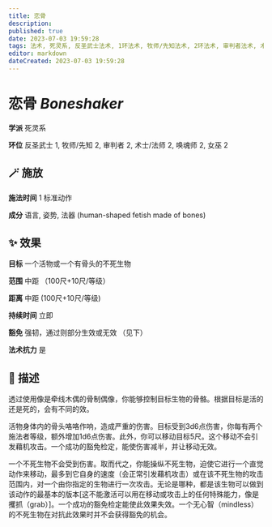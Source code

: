 ```yaml
---
title: 恋骨
description: 
published: true
date: 2023-07-03 19:59:28
tags: 法术, 死灵系, 反圣武士法术, 1环法术, 牧师/先知法术, 2环法术, 审判者法术, 术士/法师法术, 唤魂师法术, 女巫法术
editor: markdown
dateCreated: 2023-07-03 19:59:28
---
```


# **恋骨** *Boneshaker*

**学派** 死灵系 

**环位** 反圣武士 1, 牧师/先知 2, 审判者 2, 术士/法师 2, 唤魂师 2, 女巫 2

## 🪄 施放

**施法时间** 1 标准动作

**成分** 语言, 姿势, 法器 (human-shaped fetish made of bones)

## ✨ 效果 

**目标** 一个活物或一个有骨头的不死生物 

**范围** 中距 （100尺+10尺/等级）

**距离** 中距 (100尺+10尺/等级)  

**持续时间** 立即 

**豁免** 强韧，通过则部分生效或无效 （见下）

**法术抗力** 是

## 📖 描述

透过使用像是牵线木偶的骨制偶像，你能够控制目标生物的骨骼。根据目标是活的还是死的，会有不同的效。

活物身体内的骨头咯咯作响，造成严重的伤害。目标受到3d6点伤害，你每有两个施法者等级，额外增加1d6点伤害。此外，你可以移动目标5尺。这个移动不会引发藉机攻击。一个成功的豁免检定，能使伤害减半，并让移动无效。

一个不死生物不会受到伤害。取而代之，你能操纵不死生物，迫使它进行一个直觉动作来移动，最多到它自身的速度（会正常引发藉机攻击）或在该不死生物的攻击范围内，对一个由你指定的生物进行一次攻击。无论是哪种，都是该生物可以做到该动作的最基本的版本[这不能激活可以用在移动或攻击上的任何特殊能力，像是攫抓（grab）]。一个成功的豁免检定能使此效果失效。一个无心智（mindless）的不死生物在对抗此效果时并不会获得豁免的机会。
    
